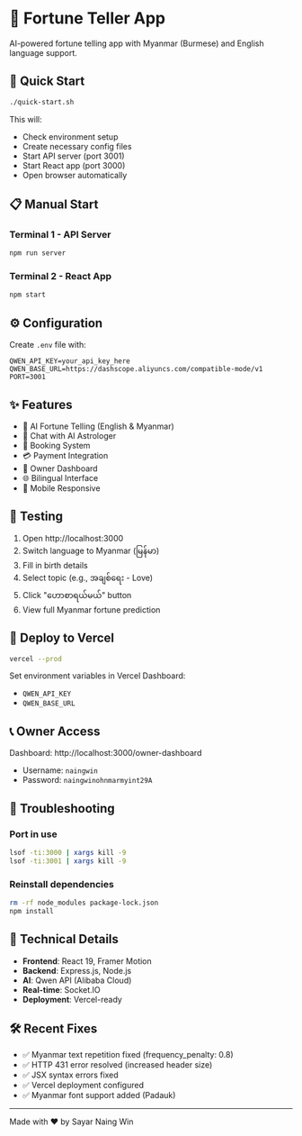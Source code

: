 # 🔮 Fortune Teller App

AI-powered fortune telling app with Myanmar (Burmese) and English language support.

## 🚀 Quick Start

```bash
./quick-start.sh
```

This will:
- Check environment setup
- Create necessary config files
- Start API server (port 3001)
- Start React app (port 3000)
- Open browser automatically

## 📋 Manual Start

### Terminal 1 - API Server
```bash
npm run server
```

### Terminal 2 - React App
```bash
npm start
```

## ⚙️ Configuration

Create `.env` file with:
```env
QWEN_API_KEY=your_api_key_here
QWEN_BASE_URL=https://dashscope.aliyuncs.com/compatible-mode/v1
PORT=3001
```

## ✨ Features

- 🔮 AI Fortune Telling (English & Myanmar)
- 💬 Chat with AI Astrologer
- 📅 Booking System
- 💳 Payment Integration
- 👑 Owner Dashboard
- 🌐 Bilingual Interface
- 📱 Mobile Responsive

## 🧪 Testing

1. Open http://localhost:3000
2. Switch language to Myanmar (မြန်မာ)
3. Fill in birth details
4. Select topic (e.g., အချစ်ရေး - Love)
5. Click "ဟောစာရယ်မယ်" button
6. View full Myanmar fortune prediction

## 🚀 Deploy to Vercel

```bash
vercel --prod
```

Set environment variables in Vercel Dashboard:
- `QWEN_API_KEY`
- `QWEN_BASE_URL`

## 📞 Owner Access

Dashboard: http://localhost:3000/owner-dashboard

- Username: `naingwin`
- Password: `naingwinohnmarmyint29A`

## 🔧 Troubleshooting

### Port in use
```bash
lsof -ti:3000 | xargs kill -9
lsof -ti:3001 | xargs kill -9
```

### Reinstall dependencies
```bash
rm -rf node_modules package-lock.json
npm install
```

## 📝 Technical Details

- **Frontend**: React 19, Framer Motion
- **Backend**: Express.js, Node.js
- **AI**: Qwen API (Alibaba Cloud)
- **Real-time**: Socket.IO
- **Deployment**: Vercel-ready

## 🛠️ Recent Fixes

- ✅ Myanmar text repetition fixed (frequency_penalty: 0.8)
- ✅ HTTP 431 error resolved (increased header size)
- ✅ JSX syntax errors fixed
- ✅ Vercel deployment configured
- ✅ Myanmar font support added (Padauk)

---

Made with ❤️ by Sayar Naing Win
